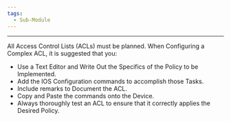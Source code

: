 ```yaml
---
tags:
  - Sub-Module
---
```


---
All Access Control Lists (ACLs) must be planned.
When Configuring a Complex ACL, it is suggested that you:
- Use a Text Editor and  Write Out the Specifics of the Policy to be Implemented.
- Add the IOS Configuration commands to accomplish those Tasks.
- Include remarks to Document the ACL.
- Copy and Paste the commands onto the Device.
- Always thoroughly test an ACL to ensure that it correctly applies the Desired Policy.
